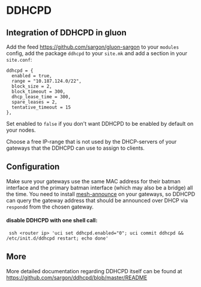 # DDHCPD

## Integration of DDHCPD in gluon

Add the feed https://github.com/sargon/gluon-sargon to your `modules` config,
add the package `ddhcpd` to your `site.mk` and add a section in your `site.conf`:

    ddhcpd = {
      enabled = true,
      range = "10.187.124.0/22",
      block_size = 2,
      block_timeout = 300,
      dhcp_lease_time = 300,
      spare_leases = 2,
      tentative_timeout = 15
    },

Set enabled to `false` if you don't want DDHCPD to be enabled by default on your
nodes.

Choose a free IP-range that is not used by the DHCP-servers of your gateways
that the DDHCPD can use to assign to clients.

## Configuration

Make sure your gateways use the same MAC address for their batman interface and
the primary batman interface (which may also be a bridge) all the time.
You need to install [mesh-announce](https://github.com/ffnord/mesh-announce) on
your gateways, so DDHCPD can query the gateway address that should be announced
over DHCP via `respondd` from the chosen gateway.

#### disable DDHCPD with one shell call:

     ssh <router ip> 'uci set ddhcpd.enabled="0"; uci commit ddhcpd && /etc/init.d/ddhcpd restart; echo done'

## More

More detailed documentation regarding DDHCPD itself can be found at
https://github.com/sargon/ddhcpd/blob/master/README
